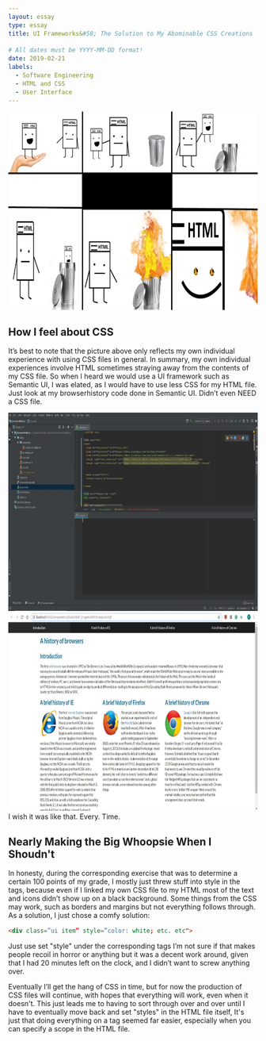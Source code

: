 ```yaml
---
layout: essay
type: essay
title: UI Frameworks&#58; The Solution to My Abominable CSS Creations

# All dates must be YYYY-MM-DD format!
date: 2019-02-21
labels:
  - Software Engineering
  - HTML and CSS
  - User Interface
---
```

<img src = "/images/Comic.jpg" style="width: 750px; height: 400px;">

<h2>How I feel about CSS</h2>
<p>
 	It’s best to note that the picture above only reflects my own individual experience with using CSS files in general. In summary, my own individual experiences involve HTML sometimes straying away from the contents of my CSS file. So when I heard we would use a UI framework such as Semantic UI, I was elated, as I would have to use less CSS for my HTML file. Just look at my browserhistory code done in Semantic UI. Didn’t even NEED a CSS file. 
<p>
<img src = "/images/Semantic Proj.JPG" style="width: 750px; height: 400px;">
<img src = "/images/Works.JPG" style="width: 750px; height: 400px;">
I wish it was like that. Every. Time.
  
<h2>Nearly Making the Big Whoopsie When I Shoudn't</h2>

  In honesty, during the corresponding exercise that was to determine a certain 100 points of my grade, I mostly just threw stuff into style in the tags, because even if I linked my own CSS file to my HTML most of the text and icons didn’t show up on a black background. Some things from the CSS may work, such as borders and margins but not everything follows through. As a solution, I just chose a comfy solution: 
  ```html 
  <div class=”ui item” style=”color: white; etc. etc"> 
  ```
  Just use set "style" under the corresponding tags I’m not sure if that makes people recoil in horror or anything but it was a decent work around, given that I had 20 minutes left on the clock, and I didn’t want to screw anything over.

<p>
  Eventually I’ll get the hang of CSS in time, but for now the production of CSS files will continue, with hopes that everything will work, even when it doesn't. This just leads me to having to sort through over and over until I have to eventually move back and set "styles" in the HTML file itself,  It's just that doing everything on a tag seemed far easier, especially when you can specify a scope in the HTML file.
<p>
